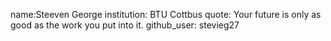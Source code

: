 name:Steeven George
institution: BTU Cottbus
quote: Your future is only as good as the work you put into it.
github_user: stevieg27
